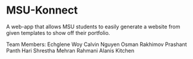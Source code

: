 # MSU-Konnect
A web-app that allows MSU students to easily generate a website from given templates to show off their portfolio. 



Team Members:
  Echglene Woy
  Calvin Nguyen
  Osman Rakhimov
  Prashant Panth
  Hari Shrestha
  Mehran Rahmani
  Alanis Kitchen
